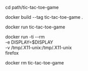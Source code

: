 cd path/tic-tac-toe-game

docker build --tag tic-tac-toe-game .

docker run tic-tac-toe-game

docker run -ti --rm \
       -e DISPLAY=$DISPLAY \
       -v /tmp/.X11-unix:/tmp/.X11-unix \
       firefox



docker rm tic-tac-toe-game
